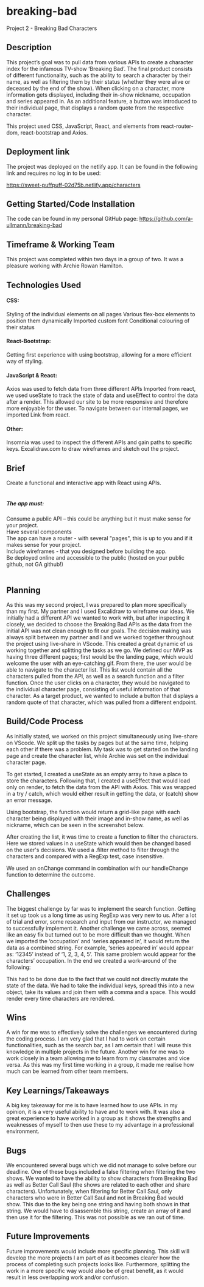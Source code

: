 # breaking-bad

Project 2 - Breaking Bad Characters


<h2>Description</h2>

This project’s goal was to pull data from various APIs to create a character index for the infamous TV-show ‘Breaking Bad’. The final product consists of different functionality, such as the ability to search a character by their name, as well as filtering them by their status (whether they were alive or deceased by the end of the show). When clicking on a character, more information gets displayed, including their in-show nickname, occupation and series appeared in. As an additional feature, a button was introduced to their individual page, that displays a random quote from the respective character.

This project used CSS, JavaScript, React, and elements from react-router-dom, react-bootstrap and Axios.



<h2>Deployment link</h2>

The project was deployed on the netlify app. It can be found in the following link and requires no log in to be used:

https://sweet-puffpuff-02d75b.netlify.app/characters



<h2>Getting Started/Code Installation</h2>

The code can be found in my personal GitHub page: 
https://github.com/a-ullmann/breaking-bad



<h2>Timeframe & Working Team</h2>

This project was completed within two days in a group of two. It was a pleasure working with Archie Rowan Hamilton. 



<h2>Technologies Used</h2>

<h4>CSS:</h4>
Styling of the individual elements on all pages
Various flex-box elements to position them dynamically
Imported custom font
Conditional colouring of their status

<h4>React-Bootstrap:</h4>
Getting first experience with using bootstrap, allowing for a more efficient way of styling. 

<h4>JavaScript & React:</h4>
Axios was used to fetch data from three different APIs
Imported from react, we used useState to track the state of data and useEffect to control the data after a render. This allowed our site to be more responsive and therefore more enjoyable for the user. 
To navigate between our internal pages, we imported Link from react. 

<h4>Other:</h4>
Insomnia was used to inspect the different APIs and gain paths to specific keys. 
Excalidraw.com to draw wireframes and sketch out the project.



<h2>Brief</h2>

Create a functional and interactive app with React using APIs. </br>
​
<h5>The app must:​</h5>
Consume a public API – this could be anything but it must make sense for your project.</br>
Have several components</br>
The app can have a router - with several "pages", this is up to you and if it makes sense for your project.</br>
Include wireframes - that you designed before building the app.</br>
Be deployed online and accessible to the public (hosted on your public github, not GA github!)</br>
​​


<h2>Planning</h2>

As this was my second project, I was prepared to plan more specifically than my first. My partner and I used Excalidraw to wireframe our ideas. We initially had a different API we wanted to work with, but after inspecting it closely, we decided to choose the Breaking Bad APIs as the data from the initial API was not clean enough to fit our goals. The decision making was always split between my partner and I and we worked together throughout the project using live-share in VScode. This created a great dynamic of us working together and splitting the tasks as we go. We defined our MVP as having three different pages; first would be the landing page, which would welcome the user with an eye-catching gif. From there, the user would be able to navigate to the character list. This list would contain all the characters pulled from the API, as well as a search function and a filter function. Once the user clicks on a character, they would be navigated to the individual character page, consisting of useful information of that character. As a target product, we wanted to include a button that displays a random quote of that character, which was pulled from a different endpoint. 



<h2>Build/Code Process</h2>

As initially stated, we worked on this project simultaneously using live-share on VScode. We split up the tasks by pages but at the same time, helping each other if there was a problem. My task was to get started on the landing page and create the character list, while Archie was set on the individual character page. 

To get started, I created a useState as an empty array to have a place to store the characters. Following that, I created a useEffect that would load only on render, to fetch the data from the API with Axios. This was wrapped in a try / catch, which would either result in getting the data, or (catch) show an error message.


Using bootstrap, the function would return a grid-like page with each character being displayed with their image and in-show name, as well as nickname, which can be seen in the screenshot below.


After creating the list, it was time to create a function to filter the characters. Here we stored values in a useState which would then be changed based on the user's decisions. We used a .filter method to filter through the characters and compared with a RegExp test, case insensitive. 




We used an onChange command in combination with our handleChange function to determine the outcome. 



<h2>Challenges</h2>

The biggest challenge by far was to implement the search function. Getting it set up took us a long time as using RegExp was very new to us. After a lot of trial and error, some research and input from our instructor, we managed to successfully implement it. 
Another challenge we came across, seemed like an easy fix but turned out to be more difficult than we thought. When we imported the ‘occupation’ and ‘series appeared in’, it would return the data as a combined string. For example, ‘series appeared in’ would appear as: ‘12345’ instead of ‘1, 2, 3, 4, 5’. This same problem would appear for the characters’ occupation.  In the end we created a work-around of the following: 

This had to be done due to the fact that we could not directly mutate the state of the data. We had to take the individual keys, spread this into a new object, take its values and join them with a comma and a space. This would render every time characters are rendered. 



<h2>Wins</h2>

A win for me was to effectively solve the challenges we encountered during the coding process. I am very glad that I had to work on certain functionalities, such as the search bar, as I am certain that I will reuse this knowledge in multiple projects in the future. Another win for me was to work closely in a team allowing me to learn from my classmates and vice versa. As this was my first time working in a group, it made me realise how much can be learned from other team members. 



<h2>Key Learnings/Takeaways</h2>

A big key takeaway for me is to have learned how to use APIs. in my opinion, it is a very useful ability to have and to work with. It was also a great experience to have worked in a group as it shows the strengths and weaknesses of myself to then use these to my advantage in a professional environment. 



<h2>Bugs</h2>

We encountered several bugs which we did not manage to solve before our deadline. One of these bugs included a false filtering when filtering the two shows. We wanted to have the ability to show characters from Breaking Bad as well as Better Call Saul (the shows are related to each other and share characters). Unfortunately, when filtering for Better Call Saul, only characters who were in Better Call Saul and not in Breaking Bad would show. This due to the key being one string and having both shows in that string. We would have to disassemble this string, create an array of it and then use it for the filtering. This was not possible as we ran out of time. 



<h2>Future Improvements</h2>

Future improvements would include more specific planning. This skill will develop the more projects I am part of as it becomes clearer how the process of completing such projects looks like. Furthermore, splitting the work in a more specific way would also be of great benefit, as it would result in less overlapping work and/or confusion. 



